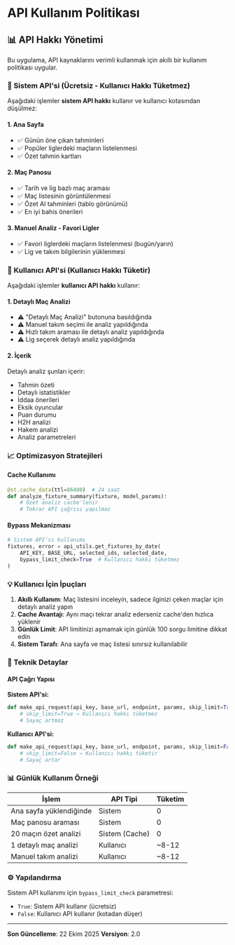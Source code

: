 # API Kullanım Politikası

## 📊 API Hakkı Yönetimi

Bu uygulama, API kaynaklarını verimli kullanmak için akıllı bir kullanım politikası uygular.

### 🎯 Sistem API'si (Ücretsiz - Kullanıcı Hakkı Tüketmez)

Aşağıdaki işlemler **sistem API hakkı** kullanır ve kullanıcı kotasından düşülmez:

#### 1. **Ana Sayfa**
- ✅ Günün öne çıkan tahminleri
- ✅ Popüler liglerdeki maçların listelenmesi
- ✅ Özet tahmin kartları

#### 2. **Maç Panosu**
- ✅ Tarih ve lig bazlı maç araması
- ✅ Maç listesinin görüntülenmesi
- ✅ Özet AI tahminleri (tablo görünümü)
- ✅ En iyi bahis önerileri

#### 3. **Manuel Analiz - Favori Ligler**
- ✅ Favori liglerdeki maçların listelenmesi (bugün/yarın)
- ✅ Lig ve takım bilgilerinin yüklenmesi

### 👤 Kullanıcı API'si (Kullanıcı Hakkı Tüketir)

Aşağıdaki işlemler **kullanıcı API hakkı** kullanır:

#### 1. **Detaylı Maç Analizi**
- ⚠️ "Detaylı Maç Analizi" butonuna basıldığında
- ⚠️ Manuel takım seçimi ile analiz yapıldığında
- ⚠️ Hızlı takım araması ile detaylı analiz yapıldığında
- ⚠️ Lig seçerek detaylı analiz yapıldığında

#### 2. **İçerik**
Detaylı analiz şunları içerir:
- Tahmin özeti
- Detaylı istatistikler
- İddaa önerileri
- Eksik oyuncular
- Puan durumu
- H2H analizi
- Hakem analizi
- Analiz parametreleri

### 📈 Optimizasyon Stratejileri

#### Cache Kullanımı
```python
@st.cache_data(ttl=86400)  # 24 saat
def analyze_fixture_summary(fixture, model_params):
    # Özet analiz cache'lenir
    # Tekrar API çağrısı yapılmaz
```

#### Bypass Mekanizması
```python
# Sistem API'si kullanımı
fixtures, error = api_utils.get_fixtures_by_date(
    API_KEY, BASE_URL, selected_ids, selected_date, 
    bypass_limit_check=True  # Kullanıcı hakkı tüketmez
)
```

### 💡 Kullanıcı İçin İpuçları

1. **Akıllı Kullanım**: Maç listesini inceleyin, sadece ilginizi çeken maçlar için detaylı analiz yapın
2. **Cache Avantajı**: Aynı maçı tekrar analiz ederseniz cache'den hızlıca yüklenir
3. **Günlük Limit**: API limitinizi aşmamak için günlük 100 sorgu limitine dikkat edin
4. **Sistem Tarafı**: Ana sayfa ve maç listesi sınırsız kullanılabilir

### 🔧 Teknik Detaylar

#### API Çağrı Yapısı

**Sistem API'si:**
```python
def make_api_request(api_key, base_url, endpoint, params, skip_limit=True):
    # skip_limit=True → Kullanıcı hakkı tüketmez
    # Sayaç artmaz
```

**Kullanıcı API'si:**
```python
def make_api_request(api_key, base_url, endpoint, params, skip_limit=False):
    # skip_limit=False → Kullanıcı hakkı tüketir
    # Sayaç artar
```

### 📊 Günlük Kullanım Örneği

| İşlem | API Tipi | Tüketim |
|-------|----------|---------|
| Ana sayfa yüklendiğinde | Sistem | 0 |
| Maç panosu araması | Sistem | 0 |
| 20 maçın özet analizi | Sistem (Cache) | 0 |
| 1 detaylı maç analizi | Kullanıcı | ~8-12 |
| Manuel takım analizi | Kullanıcı | ~8-12 |

### ⚙️ Yapılandırma

Sistem API kullanımı için `bypass_limit_check` parametresi:

- `True`: Sistem API kullanır (ücretsiz)
- `False`: Kullanıcı API kullanır (kotadan düşer)

---

**Son Güncelleme**: 22 Ekim 2025
**Versiyon**: 2.0
